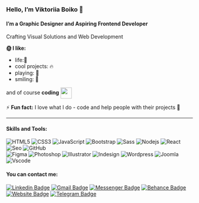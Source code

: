 ### Hello, I’m **Viktoriia Boiko** 👋

#### I’m a **Graphic Designer and Aspiring Frontend Developer** 
Crafting Visual Solutions and Web Development

**🌞 I like:** 

- life:🌿
- cool projects: 🔥
- playing: 🎲
- smiling: 🥰

and of course **coding** <img width='30x'  align='center' src='https://camo.githubusercontent.com/63371d36886ee658f5a97401f393e1ab1684b2fd3de674b8f5efc7d410b2a3d0/68747470733a2f2f6d656469612e67697068792e636f6d2f6d656469612f57556c706c634d704f43456d5447427442572f67697068792e676966'/>

⚡ **Fun fact:** I love what I do - code and help people with their projects :seedling:
____

#### Skills and Tools:

![HTML5](https://img.shields.io/badge/-HTML5-000000?style=flat&logo=html5)
![CSS3](https://img.shields.io/badge/-CSS3-000000?style=flat&labelColor=000000&logo=css3)
![JavaScript](https://img.shields.io/badge/-JavaScript-black?style=flat&labelColor=000000&logo=javascript)
![Bootstrap](https://img.shields.io/badge/-Bootstrap-000000?style=flat&labelColor=000000&logo=bootstrap)
![Sass](https://img.shields.io/badge/-Sass-000000?style=flat&labelColor=000000&logo=sass)
![Nodejs](https://img.shields.io/badge/-Nodejs-black?style=flat&labelColor=000000&logo=Node.js)
![React](https://img.shields.io/badge/-React-black?style=flat&labelColor=000000&logo=react)
![Seo](https://img.shields.io/badge/-Seo-181717?style=flat&labelColor=000000&logo=google)
![GitHub](https://img.shields.io/badge/-GitHub-181717?style=flat&labelColor=000000&logo=github)
<br>
![Figma](https://img.shields.io/badge/-Figma-181717?style=flat&labelColor=000000&logo=figma)
![Photoshop](https://img.shields.io/badge/-Photoshop-181717?style=flat&labelColor=000000&logo=adobephotoshop)
![Illustrator](https://img.shields.io/badge/-Illustrator-181717?style=flat&labelColor=000000&logo=adobeillustrator)
![Indesign](https://img.shields.io/badge/-Indesign-181717?style=flat&labelColor=000000&logo=adobeindesign)
![Wordpress](https://img.shields.io/badge/-Wordpress-181717?style=flat&labelColor=000000&logo=wordpress)
![Joomla](https://img.shields.io/badge/-Joomla-181717?style=flat&labelColor=000000&logo=joomla)
![Vscode](https://img.shields.io/badge/-Vscode-181717?style=flat&labelColor=000000&logo=visualstudiocode)

#### You can contact me:

[![Linkedin Badge](https://img.shields.io/badge/-Linkedin-181717?style=flat&logo=Linkedin&logoColor=blue)](https://linkedin.com/in/https://www.linkedin.com/in/viktoriia-boiko-b67992a2/ "Connect on LinkedIn") 
[![Gmail Badge](https://img.shields.io/badge/-Gmail-181717?style=flat&logo=Gmail&logoColor=red)](mailto:boiko.viktorika@gmail.com "Connect via Email") 
[![Messenger Badge](https://img.shields.io/badge/-Messenger-181717?style=flat&logo=Messenger&logoColor=green)](https://m.me/Boyko.Viktoriia "Connect on Facebook")
[![Behance Badge](https://img.shields.io/badge/-Behance-181717?style=flat&logo=Behance&logoColor=ffa500)](https://www.behance.net/341204db "Connect on Behance")
[![Website Badge](https://img.shields.io/badge/-Portfolio-181717?style=flat&logo=Google-Chrome&logoColor=purple&link=http://viktoriiaboiko.com/)](http://viktoriiaboiko.com/)
[![Telegram Badge](https://img.shields.io/badge/-Telegram-181717?style=flat&logo=Telegram&logoColor=blue)](https://t.me/ViktorikaBoiko "Contact on Telegram")


   


